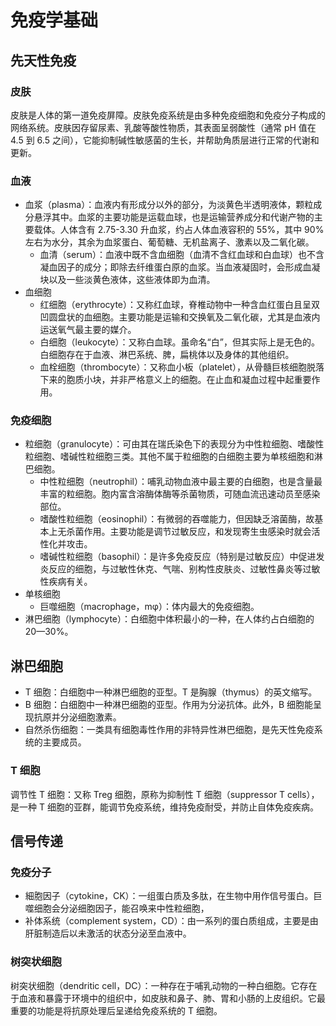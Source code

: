 # 免疫学基础

## 先天性免疫

### 皮肤

皮肤是人体的第一道免疫屏障。皮肤免疫系统是由多种免疫细胞和免疫分子构成的网络系统。皮肤因存留尿素、乳酸等酸性物质，其表面呈弱酸性（通常 pH 值在 4.5 到 6.5 之间），它能抑制碱性敏感菌的生长，并帮助角质层进行正常的代谢和更新。

### 血液

- 血浆（plasma）：血液内有形成分以外的部分，为淡黄色半透明液体，颗粒成分悬浮其中。血浆的主要功能是运载血球，也是运输营养成分和代谢产物的主要载体。人体含有 2.75-3.30 升血浆，约占人体血液容积的 55%，其中 90% 左右为水分，其余为血浆蛋白、葡萄糖、无机盐离子、激素以及二氧化碳。
  - 血清（serum）：血液中既不含血细胞（血清不含红血球和白血球）也不含凝血因子的成分；即除去纤维蛋白原的血浆。当血液凝固时，会形成血凝块以及一些淡黄色液体，这些液体即为血清。
- 血细胞
  - 红细胞（erythrocyte）：又称红血球，脊椎动物中一种含血红蛋白且呈双凹圆盘状的血细胞。主要功能是运输和交换氧及二氧化碳，尤其是血液内运送氧气最主要的媒介。
  - 白细胞（leukocyte）：又称白血球。虽命名“白”，但其实际上是无色的。白细胞存在于血液、淋巴系统、脾，扁桃体以及身体的其他组织。
  - 血栓细胞（thrombocyte）：又称血小板（platelet），从骨髓巨核细胞脱落下来的胞质小块，并非严格意义上的细胞。在止血和凝血过程中起重要作用。

### 免疫细胞

- 粒细胞（granulocyte）：可由其在瑞氏染色下的表现分为中性粒细胞、嗜酸性粒细胞、嗜碱性粒细胞三类。其他不属于粒细胞的白细胞主要为单核细胞和淋巴细胞。
  - 中性粒细胞（neutrophil）：哺乳动物血液中最主要的白细胞，也是含量最丰富的粒细胞。胞内富含溶酶体酶等杀菌物质，可随血流迅速动员至感染部位。
  - 嗜酸性粒细胞（eosinophil）：有微弱的吞噬能力，但因缺乏溶菌酶，故基本上无杀菌作用。主要功能是调节过敏反应，和发现寄生虫感染时就会活性化并攻击。
  - 嗜碱性粒细胞（basophil）：是许多免疫反应（特别是过敏反应）中促进发炎反应的细胞，与过敏性休克、气喘、别构性皮肤炎、过敏性鼻炎等过敏性疾病有关。
- 单核细胞
  - 巨噬细胞（macrophage，mφ）：体内最大的免疫细胞。
- 淋巴细胞（lymphocyte）：白细胞中体积最小的一种，在人体约占白细胞的 20—30%。

## 淋巴细胞

- T 细胞：白细胞中一种淋巴细胞的亚型。T 是胸腺（thymus）的英文缩写。
- B 细胞：白细胞中一种淋巴细胞的亚型。作用为分泌抗体。此外，B 细胞能呈现抗原并分泌细胞激素。
- 自然杀伤细胞：一类具有细胞毒性作用的非特异性淋巴细胞，是先天性免疫系统的主要成员。

### T 细胞

调节性 T 细胞：又称 Treg 细胞，原称为抑制性 T 细胞（suppressor T cells），是一种 T 细胞的亚群，能调节免疫系统，维持免疫耐受，并防止自体免疫疾病。

## 信号传递

### 免疫分子

- 細胞因子（cytokine，CK）：一组蛋白质及多肽，在生物中用作信号蛋白。巨噬细胞会分泌细胞因子，能召唤来中性粒细胞，
- 补体系统（complement system，CD）：由一系列的蛋白质组成，主要是由肝脏制造后以未激活的状态分泌至血液中。

### 树突状细胞

树突状细胞（dendritic cell，DC）：一种存在于哺乳动物的一种白细胞。它存在于血液和暴露于环境中的组织中，如皮肤和鼻子、肺、胃和小肠的上皮组织。它最重要的功能是将抗原处理后呈递给免疫系统的 T 细胞。
